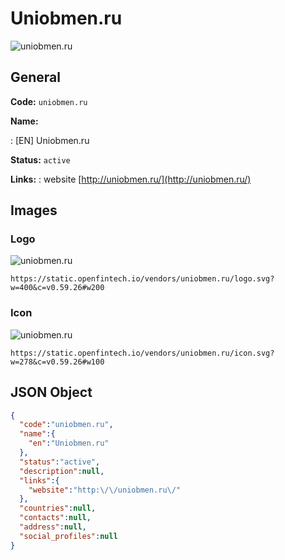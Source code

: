 
# Uniobmen.ru 
![uniobmen.ru](https://static.openfintech.io/vendors/uniobmen.ru/logo.svg?w=400&c=v0.59.26#w200)  

## General 
 
**Code:** `uniobmen.ru` 
 
**Name:** 
 
:	[EN] Uniobmen.ru 
 
**Status:** `active` 
 
**Links:** 
: website [http://uniobmen.ru/](http://uniobmen.ru/) 
 

## Images 

### Logo 
 
![uniobmen.ru](https://static.openfintech.io/vendors/uniobmen.ru/logo.svg?w=400&c=v0.59.26#w200)  

```
https://static.openfintech.io/vendors/uniobmen.ru/logo.svg?w=400&c=v0.59.26#w200
```  

### Icon 
 
![uniobmen.ru](https://static.openfintech.io/vendors/uniobmen.ru/icon.svg?w=278&c=v0.59.26#w100)  

```
https://static.openfintech.io/vendors/uniobmen.ru/icon.svg?w=278&c=v0.59.26#w100
```  

## JSON Object 

```json
{
  "code":"uniobmen.ru",
  "name":{
    "en":"Uniobmen.ru"
  },
  "status":"active",
  "description":null,
  "links":{
    "website":"http:\/\/uniobmen.ru\/"
  },
  "countries":null,
  "contacts":null,
  "address":null,
  "social_profiles":null
}
```  
